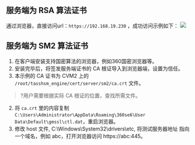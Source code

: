 ## 服务端为 RSA 算法证书
通过浏览器，直接访问url：`https://192.168.19.230` ，成功访问示例如下：
![](https://qcloudimg.tencent-cloud.cn/raw/601793618c77b369bbbbad987ec011cc.png)


## 服务端为 SM2 算法证书
1. 在客户端安装支持国密算法的浏览器，例如360国密浏览器等。
2. 安装完毕后，将签发服务端证书的 CA 根证导入到浏览器端，设置为信任。
 1. 本示例的 CA 证书为 CVM2 上的 `/root/tasshsm_engine/cert/server/sm2/ca.crt` 文件。
>?用户需要根据实际  CA 根证的位置，查找所需文件。
>
 2. 将 `ca.crt` 里的内容复制 `C:\Users\Administrator\AppData\Roaming\360se6\User Data\Default\gmssl\ctl.dat`，重启浏览器。
3. 修改 host 文件,  C:\Windows\System32\drivers\etc,  将测试服务器地址 指向一个域名，例如 abc，打开浏览器访问 https://abc:445。
